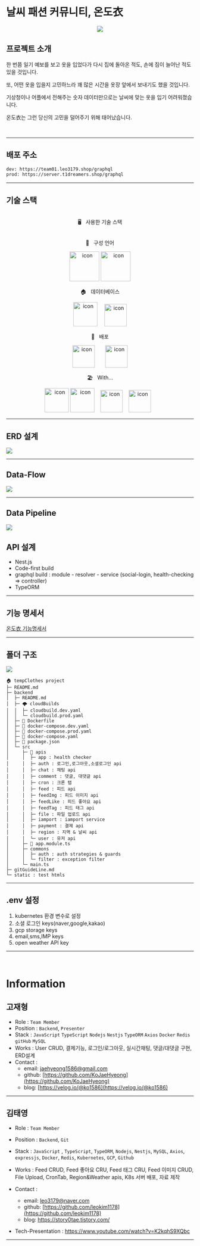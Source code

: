 # 날씨 패션 커뮤니티, 온도衣

<p align="center">
<img src="https://capsule-render.vercel.app/api?&type=waving&color=timeAuto&height=180&section=header&text=BackEnd&fontSize=50&animation=fadeIn&fontAlignY=45" />
  </p>

## 프로젝트 소개

한 번쯤 일기 예보를 보고 옷을 입었다가 다시 집에 돌아온 적도, 손에 짐이 늘어난 적도 있을 것입니다.

또, 어떤 옷을 입을지 고민하느라 꽤 많은 시간을 옷장 앞에서 보내기도 했을 것입니다.

기상청이나 어플에서 전해주는 숫자 데이터만으로는 날씨에 맞는 옷을 입기 어려워졌습니다.

온도衣는 그런 당신의 고민을 덜어주기 위해 태어났습니다.

<br>

<hr>
</hr>

## 배포 주소

```sh
dev: https://team01.leo3179.shop/graphql
prod: https://server.t1dreamers.shop/graphql
```

<hr>
</hr>

## 기술 스택

<br>
<div align='center'> 🖥&nbsp&nbsp&nbsp사용한 기술 스택</div>
<br>
<p align="center">
📑&nbsp&nbsp&nbsp구성 언어
  </p>
<p align="center">
<img alt= "icon" wide="80" height="80" src ="https://techstack-generator.vercel.app/js-icon.svg">
<img alt= "icon" wide="80" height="80" src ="https://techstack-generator.vercel.app/ts-icon.svg">
  </p>
 <p align="center">
🏠&nbsp&nbsp&nbsp데이터베이스
  </p>
<p align="center">
<img alt= "icon" wide="65" height="65" src ="https://techstack-generator.vercel.app/mysql-icon.svg"> 
&nbsp&nbsp&nbsp
<img alt= "icon" wide="60" height="60" src ="https://cdn4.iconfinder.com/data/icons/redis-2/1451/Untitled-2-512.png">

  </p>
   <p align="center">
🚀&nbsp&nbsp&nbsp배포
  </p>
<p align="center">
<img alt= "icon" wide="60" height="60" src ="https://techstack-generator.vercel.app/kubernetes-icon.svg">
&nbsp
&nbsp
&nbsp
<img alt= "icon" wide="60" height="60" src="https://lirp.cdn-website.com/aa0ef369/dms3rep/multi/opt/google-cloud-icon-570w.png">
  </p>
    </p>
       <p align="center">
🏖&nbsp&nbsp&nbspWith...
  </p>
<p align="center">
<img alt= "icon" wide="65" height="65" src ="https://techstack-generator.vercel.app/graphql-icon.svg">
<img alt= "icon" wide="65" height="65" src ="https://techstack-generator.vercel.app/docker-icon.svg">
  &nbsp&nbsp
<img alt= "icon" wide="60" height="60" src ="https://symbols.getvecta.com/stencil_89/37_nestjs-icon.a67daec196.svg">
  &nbsp&nbsp
  <img alt= "icon" wide="60" height="60" src ="https://images.velog.io/images/dunde/post/51c56207-0c4b-4bd7-a223-6437ee7586f1/1_9hwcv7fEVKEw5LyWFok-lA.jpg">
  &nbsp&nbsp

</p>


  <hr>
</hr>

## ERD 설계

![](readme-imgs/%EC%98%A8%EB%8F%84%EC%9D%98%20ERD.png)

<hr>
</hr>

## Data-Flow

![](/readme-imgs/온도의%20dataflow.001.png)

<hr>
</hr>

## Data Pipeline

![](/readme-imgs/dataflow.001.png)

## API 설계

- Nest.js
- Code-first build
- graphql build : module - resolver - service (social-login, health-checking => controller)
- TypeORM

<hr>
</hr>

## 기능 명세서

[온도衣 기능명세서](https://docs.google.com/spreadsheets/d/1e6NoL06xnfxkcbL8yyFnORKwNP7KJ3nIz8Rm7LORrG4/edit#gid=0)

<hr>
</hr>

## 폴더 구조

![](/readme-imgs/api최종.png)

```
🏠 tempClothes project
├─ README.md
├─ backend
│  ├─ README.md
│  ├─ 🌩 cloudBuilds
│  │  ├─ cloudbuild.dev.yaml
│  │  └─ cloudbuild.prod.yaml
│  ├─ 🐳 Dockerfile
│  ├─ 🐳 docker-compose.dev.yaml
│  ├─ 🐳 docker-compose.prod.yaml
│  ├─ 🐳 docker-compose.yaml
│  ├─ 🎒 package.json
│  └─ src
│     ├─ 🍇 apis
│     │  ├─ app : health checker
│     │  ├─ auth : 로그인,로그아웃,소셜로그인 api
│     │  ├─ chat : 채팅 api
│     │  ├─ comment : 댓글, 대댓글 api
│     │  ├─ cron : 크론 탭
│     │  ├─ feed : 피드 api
│     │  ├─ feedImg : 피드 이미지 api
│     │  ├─ feedLike : 피드 좋아요 api
│     │  ├─ feedTag : 피드 태그 api
│     │  ├─ file : 파일 업로드 api
│     │  ├─ iamport : iamport service
│     │  ├─ payment : 결제 api
│     │  ├─ region : 지역 & 날씨 api
│     │  └─ user : 유저 api
│     ├─ 👑 app.module.ts
│     ├─ commons
│     │  ├─ auth : auth strategies & guards
│     │  └─ filter : exception filter
│     └─ main.ts
├─ gitGuideLine.md
└─ static : test htmls
```

<hr>
</hr>

## .env 설정

1. kubernetes 환경 변수로 설정
2. 소셜 로그인 keys(naver,google,kakao)
3. gcp storage keys
4. email,sms,IMP keys
5. open weather API key

<hr>
</hr>

<br>

# Information

## 고재형

- Role : `Team Member`
- Position : `Backend`, `Presenter`
- Stack : `JavaScript` `TypeScript` `Nodejs` `Nestjs` `TypeORM` `Axios` `Docker` `Redis` `gitHub` `MySQL`
- Works : User CRUD, 결제기능, 로그인/로그아웃, 실시간채팅, 댓글/대댓글 구현, ERD설계
- Contact :
  - email: jaehyeong1586@gmail.com
  - github: [https://github.com/KoJaeHyeong](https://github.com/KoJaeHyeong)
  - blog: [https://velog.io/@ko1586](https://velog.io/@ko1586)

<hr>
</hr>

## 김태영

- Role : `Team Member`
- Position : `Backend`, `Git`
- Stack : `JavaScript` , `TypeScript`, `TypeORM`, `Nodejs`, `Nestjs`, `MySQL`, `Axios`, `expressjs`, `Docker`, `Redis`, `Kubernetes`, `GCP`, `Github`
- Works : Feed CRUD, Feed 좋아요 CRU, Feed 태그 CRU, Feed 이미지 CRUD, File Upload, CronTab, Region&Weather apis, K8s 서버 배포, 자료 제작

- Contact :

  - email: leo3179@naver.com
  - github: [https://github.com/leokim1178](https://github.com/leokim1178)
  - blog: https://story0tae.tistory.com/

- Tech-Presentation : https://www.youtube.com/watch?v=K2kqhS9XQbc

<hr>
</hr>
<!-- Markdown link & img dfn's -->
